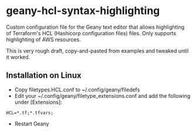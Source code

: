 # geany-hcl-syntax-highlighting
Custom configuration file for the Geany text editor that allows highlighting of Terraform's HCL (Hashicorp configuration files) files. Only supports highlighting of AWS resources.

This is very rough draft, copy-and-pasted from examples and tweaked until it worked.

## Installation on Linux

- Copy filetypes.HCL.conf to ~/.config/geany/filedefs
- Edit your ~/.config/geany/filetype_extensions.conf and add the following under [Extensions]:

```
HCL=*.tf;*.tfvars;
```
- Restart Geany

